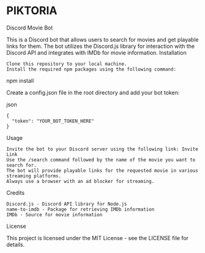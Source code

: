 # PIKTORIA
Discord Movie Bot

This is a Discord bot that allows users to search for movies and get playable links for them. The bot utilizes the Discord.js library for interaction with the Discord API and integrates with IMDb for movie information.
Installation

    Clone this repository to your local machine.
    Install the required npm packages using the following command:

npm install

Create a config.json file in the root directory and add your bot token:

json

    {
      "token": "YOUR_BOT_TOKEN_HERE"
    }

Usage

    Invite the bot to your Discord server using the following link: Invite Link
    Use the /search command followed by the name of the movie you want to search for.
    The bot will provide playable links for the requested movie in various streaming platforms.
    Always use a browser with an ad blocker for streaming.

Credits

    Discord.js - Discord API library for Node.js
    name-to-imdb - Package for retrieving IMDb information
    IMDb - Source for movie information

License

This project is licensed under the MIT License - see the LICENSE file for details.
